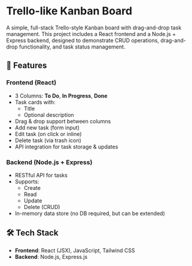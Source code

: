 # Trello-like Kanban Board

A simple, full-stack Trello-style Kanban board with drag-and-drop task management. This project includes a React frontend and a Node.js + Express backend, designed to demonstrate CRUD operations, drag-and-drop functionality, and task status management.

## 🚀 Features

### Frontend (React)

- 3 Columns: **To Do**, **In Progress**, **Done**
- Task cards with:
  - Title
  - Optional description
- Drag & drop support between columns
- Add new task (form input)
- Edit task (on click or inline)
- Delete task (via trash icon)
- API integration for task storage & updates

### Backend (Node.js + Express)

- RESTful API for tasks
- Supports:
  - Create
  - Read
  - Update
  - Delete (CRUD)
- In-memory data store (no DB required, but can be extended)

## 🛠 Tech Stack

- **Frontend**: React (JSX), JavaScript, Tailwind CSS
- **Backend**: Node.js, Express.js


